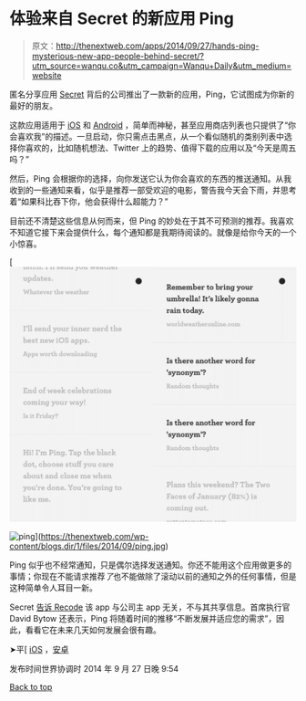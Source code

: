 # 体验来自 Secret 的新应用 Ping

> 原文：<http://thenextweb.com/apps/2014/09/27/hands-ping-mysterious-new-app-people-behind-secret/?utm_source=wanqu.co&utm_campaign=Wanqu+Daily&utm_medium=website>

匿名分享应用 [Secret](http://secret.ly) 背后的公司推出了一款新的应用，Ping，它试图成为你新的最好的朋友。

这款应用适用于 [iOS](https://itunes.apple.com/US/app/id922669797?mt=8) 和 [Android](https://play.google.com/store/apps/details?id=ly.secret.ping) ，简单而神秘，甚至应用商店列表也只提供了“你会喜欢我”的描述。一旦启动，你只需点击黑点，从一个看似随机的类别列表中选择你喜欢的，比如随机想法、Twitter 上的趋势、值得下载的应用以及“今天是周五吗？”

然后，Ping 会根据你的选择，向你发送它认为你会喜欢的东西的推送通知。从我收到的一些通知来看，似乎是推荐一部受欢迎的电影，警告我今天会下雨，并思考着“如果科比吞下你，他会获得什么超能力？”

目前还不清楚这些信息从何而来，但 Ping 的妙处在于其不可预测的推荐。我喜欢不知道它接下来会提供什么，每个通知都是我期待阅读的。就像是给你今天的一个小惊喜。

[](https://thenextweb.com/wp-content/blogs.dir/1/files/2014/09/ping.jpg)

[![ping](img/92eab804fe4f90855709df1fc18a8aab.png)

<noscript><img loading="lazy" class="aligncenter size-full wp-image-803306" src="img/92eab804fe4f90855709df1fc18a8aab.png" alt="ping" srcset="https://cdn0.tnwcdn.com/wp-content/blogs.dir/1/files/2014/09/ping.jpg 1280w, https://cdn0.tnwcdn.com/wp-content/blogs.dir/1/files/2014/09/ping-220x195.jpg 220w, https://cdn0.tnwcdn.com/wp-content/blogs.dir/1/files/2014/09/ping-520x461.jpg 520w, https://cdn0.tnwcdn.com/wp-content/blogs.dir/1/files/2014/09/ping-730x647.jpg 730w" data-original-src="https://cdn0.tnwcdn.com/wp-content/blogs.dir/1/files/2014/09/ping.jpg"/></noscript>](https://thenextweb.com/wp-content/blogs.dir/1/files/2014/09/ping.jpg) 

[](https://thenextweb.com/wp-content/blogs.dir/1/files/2014/09/ping.jpg)

Ping 似乎也不经常通知，只是偶尔选择发送通知。你还不能用这个应用做更多的事情；你现在不能请求推荐*了*也不能做除了滚动以前的通知之外的任何事情，但是这种简单令人耳目一新。

Secret [告诉 Recode](https://recode.net/2014/09/26/startup-behind-anonymous-app-secret-unveils-another-new-app-ping/) 该 app 与公司主 app 无关，不与其共享信息。首席执行官 David Bytow 还表示，Ping 将随着时间的推移“不断发展并适应您的需求”，因此，看看它在未来几天如何发展会很有趣。

➤平[ [iOS](https://itunes.apple.com/US/app/id922669797?mt=8) ，[安卓](https://play.google.com/store/apps/details?id=ly.secret.ping)

<footer class="c-article__pubDate md:flex md:justify-between">

发布时间<time datetime="2019-02-11 12:07:00">世界协调时 2014 年 9 月 27 日晚 9:54</time>

[Back to top](#)</footer>